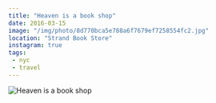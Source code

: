 ```yaml
---
title: "Heaven is a book shop"
date: 2016-03-15
image: "/img/photo/8d770bca5e788a6f7679ef7258554fc2.jpg"
location: "Strand Book Store"
instagram: true
tags:
 - nyc
 - travel
---
```


![Heaven is a book shop](/img/photo/8d770bca5e788a6f7679ef7258554fc2.jpg)
